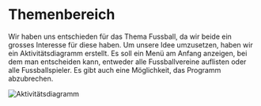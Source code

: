 # Themenbereich

Wir haben uns entschieden für das Thema Fussball, da wir beide ein grosses Interesse für diese haben. Um unsere Idee umzusetzen, haben wir ein Aktivitätsdiagramm erstellt. Es soll ein Menü am Anfang anzeigen, bei dem man entscheiden kann, entweder alle Fussballvereine auflisten oder alle Fussballspieler. Es gibt auch eine Möglichkeit, das Programm abzubrechen.  

![Aktivitätsdiagramm](./Content/Aktivit%C3%A4tdiagramm_Kicks_App.png)

